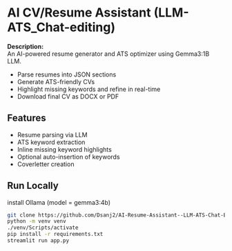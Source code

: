 # AI CV/Resume Assistant (LLM-ATS_Chat-editing)

**Description:**  
An AI-powered resume generator and ATS optimizer using Gemma3:1B LLM.  
- Parse resumes into JSON sections  
- Generate ATS-friendly CVs  
- Highlight missing keywords and refine in real-time  
- Download final CV as DOCX or PDF

## Features
- Resume parsing via LLM
- ATS keyword extraction
- Inline missing keyword highlights
- Optional auto-insertion of keywords
- Coverletter creation

## Run Locally
install Ollama (model = gemma3:4b)
```bash
git clone https://github.com/Dsanj2/AI-Resume-Assistant--LLM-ATS-Chat-Editing-CV-
python -m venv venv
./venv/Scripts/activate
pip install -r requirements.txt
streamlit run app.py









